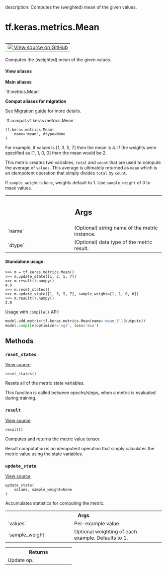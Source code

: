 description: Computes the (weighted) mean of the given values.

<div itemscope itemtype="http://developers.google.com/ReferenceObject">
<meta itemprop="name" content="tf.keras.metrics.Mean" />
<meta itemprop="path" content="Stable" />
<meta itemprop="property" content="__init__"/>
<meta itemprop="property" content="__new__"/>
<meta itemprop="property" content="reset_states"/>
<meta itemprop="property" content="result"/>
<meta itemprop="property" content="update_state"/>
</div>

# tf.keras.metrics.Mean

<!-- Insert buttons and diff -->

<table class="tfo-notebook-buttons tfo-api nocontent" align="left">
<td>
  <a target="_blank" href="https://github.com/tensorflow/tensorflow/blob/r2.4/tensorflow/python/keras/metrics.py#L451-L489">
    <img src="https://www.tensorflow.org/images/GitHub-Mark-32px.png" />
    View source on GitHub
  </a>
</td>
</table>



Computes the (weighted) mean of the given values.

<section class="expandable">
  <h4 class="showalways">View aliases</h4>
  <p>
<b>Main aliases</b>
<p>`tf.metrics.Mean`</p>

<b>Compat aliases for migration</b>
<p>See
<a href="https://www.tensorflow.org/guide/migrate">Migration guide</a> for
more details.</p>
<p>`tf.compat.v1.keras.metrics.Mean`</p>
</p>
</section>

<pre class="devsite-click-to-copy prettyprint lang-py tfo-signature-link">
<code>tf.keras.metrics.Mean(
    name='mean', dtype=None
)
</code></pre>



<!-- Placeholder for "Used in" -->

For example, if values is [1, 3, 5, 7] then the mean is 4.
If the weights were specified as [1, 1, 0, 0] then the mean would be 2.

This metric creates two variables, `total` and `count` that are used to
compute the average of `values`. This average is ultimately returned as `mean`
which is an idempotent operation that simply divides `total` by `count`.

If `sample_weight` is `None`, weights default to 1.
Use `sample_weight` of 0 to mask values.

<!-- Tabular view -->
 <table class="responsive fixed orange">
<colgroup><col width="214px"><col></colgroup>
<tr><th colspan="2"><h2 class="add-link">Args</h2></th></tr>

<tr>
<td>
`name`
</td>
<td>
(Optional) string name of the metric instance.
</td>
</tr><tr>
<td>
`dtype`
</td>
<td>
(Optional) data type of the metric result.
</td>
</tr>
</table>



#### Standalone usage:



```
>>> m = tf.keras.metrics.Mean()
>>> m.update_state([1, 3, 5, 7])
>>> m.result().numpy()
4.0
>>> m.reset_states()
>>> m.update_state([1, 3, 5, 7], sample_weight=[1, 1, 0, 0])
>>> m.result().numpy()
2.0
```

Usage with `compile()` API:

```python
model.add_metric(tf.keras.metrics.Mean(name='mean_1')(outputs))
model.compile(optimizer='sgd', loss='mse')
```

## Methods

<h3 id="reset_states"><code>reset_states</code></h3>

<a target="_blank" href="https://github.com/tensorflow/tensorflow/blob/r2.4/tensorflow/python/keras/metrics.py#L247-L253">View source</a>

<pre class="devsite-click-to-copy prettyprint lang-py tfo-signature-link">
<code>reset_states()
</code></pre>

Resets all of the metric state variables.

This function is called between epochs/steps,
when a metric is evaluated during training.

<h3 id="result"><code>result</code></h3>

<a target="_blank" href="https://github.com/tensorflow/tensorflow/blob/r2.4/tensorflow/python/keras/metrics.py#L400-L410">View source</a>

<pre class="devsite-click-to-copy prettyprint lang-py tfo-signature-link">
<code>result()
</code></pre>

Computes and returns the metric value tensor.

Result computation is an idempotent operation that simply calculates the
metric value using the state variables.

<h3 id="update_state"><code>update_state</code></h3>

<a target="_blank" href="https://github.com/tensorflow/tensorflow/blob/r2.4/tensorflow/python/keras/metrics.py#L342-L398">View source</a>

<pre class="devsite-click-to-copy prettyprint lang-py tfo-signature-link">
<code>update_state(
    values, sample_weight=None
)
</code></pre>

Accumulates statistics for computing the metric.


<!-- Tabular view -->
 <table class="responsive fixed orange">
<colgroup><col width="214px"><col></colgroup>
<tr><th colspan="2">Args</th></tr>

<tr>
<td>
`values`
</td>
<td>
Per-example value.
</td>
</tr><tr>
<td>
`sample_weight`
</td>
<td>
Optional weighting of each example. Defaults to 1.
</td>
</tr>
</table>



<!-- Tabular view -->
 <table class="responsive fixed orange">
<colgroup><col width="214px"><col></colgroup>
<tr><th colspan="2">Returns</th></tr>
<tr class="alt">
<td colspan="2">
Update op.
</td>
</tr>

</table>





